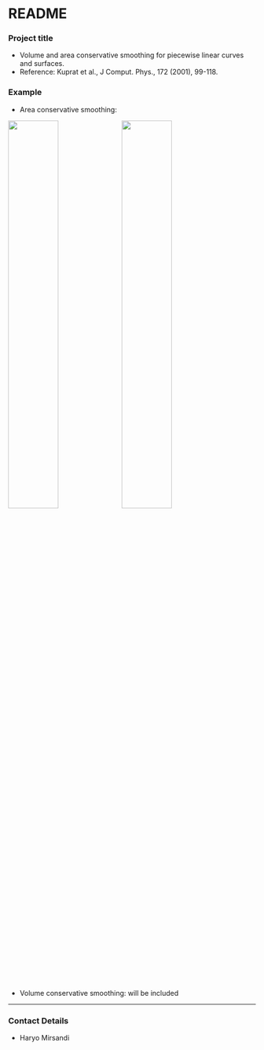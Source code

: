 # README #

### Project title ###

* Volume and area conservative smoothing for piecewise linear curves and surfaces.
* Reference: Kuprat et al., J Comput. Phys., 172 (2001), 99-118.

### Example
* Area conservative smoothing:

<img src="https://user-images.githubusercontent.com/16385717/87969883-37186300-cac3-11ea-9fcc-0488a2f2fae5.gif" width=45% height=45%> <img src="https://user-images.githubusercontent.com/16385717/87969893-3aabea00-cac3-11ea-97d7-3a8a05c8e6f7.gif" width=45% height=45%> 

* Volume conservative smoothing:
will be included

_________________________________
### Contact Details ###

* Haryo Mirsandi
